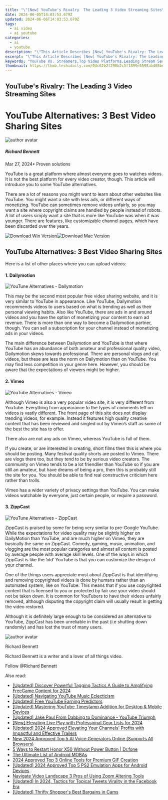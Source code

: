 ```yaml
---
title: "\"[New] YouTube's Rivalry  The Leading 3 Video Streaming Sites\""
date: 2024-06-05T14:03:53.679Z
updated: 2024-06-06T14:03:53.679Z
tags:
  - ai video
  - ai youtube
categories:
  - ai
  - youtube
description: "\"This Article Describes [New] YouTube's Rivalry: The Leading 3 Video Streaming Sites\""
excerpt: "\"This Article Describes [New] YouTube's Rivalry: The Leading 3 Video Streaming Sites\""
keywords: "YouTube Vs. Streamers,Top Video Platforms,Leading Stream Services,Direct Competitors (YouTube),Online Video Rivals,Streaming Site Rankings,Key Video Sites Overview"
thumbnail: https://thmb.techidaily.com/04c62b2f290b2c5f1899e5598ab465be77832cb08688d450e39f1038f772602c.png
---
```


## YouTube's Rivalry: The Leading 3 Video Streaming Sites

# YouTube Alternatives: 3 Best Video Sharing Sites

![author avatar](https://images.wondershare.com/filmora/article-images/richard-bennett.jpg)

##### Richard Bennett

 Mar 27, 2024• Proven solutions

YouTube is a great platform where almost everyone goes to watches videos. It is not the best platform for every video creator, though. This article will introduce you to some YouTube alternatives.

There are a lot of reasons you might want to learn about other websites like YouTube. You might want a site with less ads, or different ways of monetizing. YouTube can sometimes remove videos unfairly, so you may want a site where copyright claims are handled by people instead of robots. A lot of users simply want a site that is more like YouTube was when it was younger. There are features, like customizable channel pages, which have been discarded over the years.

[![Download Win Version](https://images.wondershare.com/filmora/guide/download-btn-win.jpg)](https://tools.techidaily.com/wondershare/filmora/download/)[![Download Mac Version](https://images.wondershare.com/filmora/guide/download-btn-mac.jpg)](https://tools.techidaily.com/wondershare/filmora/download/)

## YouTube Alternatives: 3 Best Video Sharing Sites

Here is a list of other places where you can upload videos:

#### 1\. Dailymotion

![YouTune Alternatives - Dailymotion](https://images.wondershare.com/filmora/article-images/alternatives-dailymotion.JPG)

This may be the second most popular free video sharing website, and it is very similar to YouTube in appearance. Like YouTube, Dailymotion recommends videos to users based on what is trending as well as their personal viewing habits. Also like YouTube, there are ads in and around videos and you have the option of monetizing your content to earn ad revenue. There is more than one way to become a Dailymotion partner, though. You can sell a subscription for your channel instead of monetizing ads in your videos.

The main difference between Dailymotion and YouTube is that where YouTube has an abundance of both amateur and professional quality video, Dailymotion skews towards professional. There are personal vlogs and cat videos, but these are less the norm on Dailymotion than on YouTube. You may find less competition in your genre here. However, you should be aware that the expectations of viewers might be higher.

#### 2\. Vimeo

![YouTube Alternatives - Vimeo](https://images.wondershare.com/filmora/article-images/alternative-vimeo.JPG)

Although Vimeo is also a very popular video site, it is very different from YouTube. Everything from appearance to the types of comments left on videos is vastly different. The front page of this site does not display trending videos, for example. Instead it features high quality creative content that has been reviewed and singled out by Vimeo’s staff as some of the best the site has to offer.

There also are not any ads on Vimeo, whereas YouTube is full of them.

If you create, or are interested in creating, short films then this is where you should be posting. Many festival quality shorts are posted to Vimeo. There are vlogs there too, but they tend to be by serious video creators. The community on Vimeo tends to be a lot friendlier than YouTube so if you are still an amateur, but have dreams of being a pro, then this is probably still the site for you. You should be able to find real constructive criticism here rather than trolls.

Vimeo has a wider variety of privacy settings than YouTube. You can make videos watchable by everyone, just certain people, or require a password.

#### 3\. ZippCast

![YouTune Alternatives - ZippCast](https://images.wondershare.com/filmora/article-images/alternatives-zippcast.JPG)

ZippCast is praised by some for being very similar to pre-Google YouTube. While the expectations for video quality may be slightly higher on DailyMotion than YouTube, and are much higher on Vimeo, they are basically the same on ZippCast. Comedy, gaming, music, animation, and vlogging are the most popular categories and almost all content is posted by average people with average skill levels. One of the ways in which ZippCast is like the ‘old’ YouTube is that you can customize the design of your channel.

One of the things users appreciate most about ZippCast is that identifying and removing copyrighted videos is done by humans rather than an automated system, like on YouTube. This means that if you use copyrighted content that is licensed to you or protected by fair use your video should not be taken down. It is common for YouTubers to have their videos unfairly removed, although disputing the copyright claim will usually result in getting the video restored.

Although it is definitely large enough to be considered an alternative to YouTube, ZippCast has been unreliable in the past (i.e shutting down randomly) and has lost the trust of many users.

![author avatar](https://images.wondershare.com/filmora/article-images/richard-bennett.jpg)

Richard Bennett

Richard Bennett is a writer and a lover of all things video.

Follow @Richard Bennett

<span class="atpl-alsoreadstyle">Also read:</span>
<div><ul>
<li><a href="https://facebook-video-share.techidaily.com/updated-discover-powerful-tagging-tactics-a-guide-to-amplifying-freegame-content-for-2024/"><u>[Updated] Discover Powerful Tagging Tactics  A Guide to Amplifying FreeGame Content for 2024</u></a></li>
<li><a href="https://facebook-video-share.techidaily.com/updated-navigating-youtube-music-eclecticism/"><u>[Updated] Navigating YouTube Music Eclecticism</u></a></li>
<li><a href="https://facebook-video-share.techidaily.com/updated-free-youtube-earning-predictors/"><u>[Updated] Free YouTube Earning Predictors</u></a></li>
<li><a href="https://facebook-video-share.techidaily.com/updated-mastering-youtube-timestamp-addition-for-desktop-and-mobile-devices/"><u>[Updated] Mastering YouTube Timestamp Addition for Desktop & Mobile Devices</u></a></li>
<li><a href="https://facebook-video-share.techidaily.com/updated-jake-paul-from-dabbing-to-dominance-youtube-triumph/"><u>[Updated] Jake Paul  From Dabbing to Dominance - YouTube Triumph</u></a></li>
<li><a href="https://facebook-video-share.techidaily.com/new-elevating-live-play-with-professional-gear-lists-for-2024/"><u>[New] Elevating Live Play with Professional Gear Lists for 2024</u></a></li>
<li><a href="https://facebook-video-share.techidaily.com/updated-2024-approved-elevating-your-channels-profits-with-impactful-and-effective-trailers/"><u>[Updated] 2024 Approved  Elevating Your Channels' Profits with Impactful and Effective Trailers</u></a></li>
<li><a href="https://ai-voice.techidaily.com/new-2024-approved-top-5-ai-voice-generators-online-supports-all-browsers/"><u>New 2024 Approved Top 5 AI Voice Generators Online (Supports All Browsers)</u></a></li>
<li><a href="https://phone-solutions.techidaily.com/5-ways-to-restart-honor-x50-without-power-button-drfone-by-drfone-reset-android-reset-android/"><u>5 Ways to Restart Honor X50 Without Power Button | Dr.fone</u></a></li>
<li><a href="https://video-screen-grab.techidaily.com/the-ultimate-list-of-android-mobas/"><u>The Ultimate List of Android MOBAs</u></a></li>
<li><a href="https://youtube-stream.techidaily.com/2024-approved-top-3-online-tools-for-premium-gif-creation/"><u>2024 Approved  Top 3 Online Tools for Premium GIF Creation</u></a></li>
<li><a href="https://desktop-recording.techidaily.com/updated-2024-approved-top-5-ps2-emulation-apps-for-android-devices/"><u>[Updated] 2024 Approved  Top 5 PS2 Emulation Apps for Android Devices</u></a></li>
<li><a href="https://extra-resources.techidaily.com/navigate-video-landscape-3-pros-of-using-zoom-altering-tools/"><u>Navigate Video Landscape  3 Pros of Using Zoom Altering Tools</u></a></li>
<li><a href="https://facebook-videos.techidaily.com/updated-in-2024-tactics-for-topical-tweets-virality-in-the-facebook-era/"><u>[Updated] In 2024, Tactics for Topical Tweets  Virality in the Facebook Era</u></a></li>
<li><a href="https://some-approaches.techidaily.com/updated-thrifty-shoppers-best-bargains-in-cams/"><u>[Updated] Thrifty Shopper's Best Bargains in Cams</u></a></li>
</ul></div>

<ins class="adsbygoogle"
      style="display:block"
      data-ad-client="ca-pub-7571918770474297"
      data-ad-slot="8358498916"
      data-ad-format="auto"
      data-full-width-responsive="true"></ins>